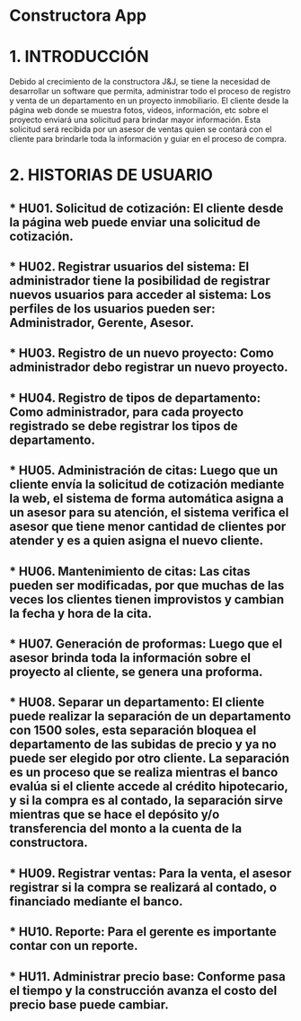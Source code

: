 # Constructora App

# 1.	INTRODUCCIÓN
Debido al crecimiento de la constructora J&amp;J, se tiene la necesidad de desarrollar un software que permita, administrar todo el proceso de registro y venta de un departamento en un proyecto inmobiliario. El cliente desde la página web donde se muestra fotos, videos, información, etc sobre el proyecto enviará una solicitud para brindar mayor información. Esta solicitud será recibida por un asesor de ventas quien se contará con el cliente para brindarle toda la información y guiar en el proceso de compra.


# 2.	HISTORIAS DE USUARIO

## * HU01. Solicitud de cotización: El cliente desde la página web puede enviar una solicitud de cotización.

## * HU02. Registrar usuarios del sistema: El administrador tiene la posibilidad de registrar nuevos usuarios para acceder al sistema: Los perfiles de los usuarios pueden ser: Administrador, Gerente, Asesor.

## * HU03. Registro de un nuevo proyecto: Como administrador debo registrar un nuevo proyecto.

## * HU04. Registro de tipos de departamento: Como administrador, para cada proyecto registrado se debe registrar los tipos de departamento.

## * HU05. Administración de citas: Luego que un cliente envía la solicitud de cotización mediante la web, el sistema de forma automática asigna a un asesor para su atención, el sistema verifica el asesor que tiene menor cantidad de clientes por atender y es a quien asigna el nuevo cliente.

## * HU06. Mantenimiento de citas: Las citas pueden ser modificadas, por que muchas de las veces los clientes tienen improvistos y cambian la fecha y hora de la cita.

## * HU07. Generación de proformas: Luego que el asesor brinda toda la información sobre el proyecto al cliente, se genera una proforma.

## * HU08. Separar un departamento: El cliente puede realizar la separación de un departamento con 1500 soles, esta separación bloquea el departamento de las subidas de precio y ya no puede ser elegido por otro cliente. La separación es un proceso que se realiza mientras el banco evalúa si el cliente accede al crédito hipotecario, y si la compra es al contado, la separación sirve mientras que se hace el depósito y/o transferencia del monto a la cuenta de la constructora.

## * HU09. Registrar ventas: Para la venta, el asesor registrar si la compra se realizará al contado, o financiado mediante el banco.

## * HU10. Reporte: Para el gerente es importante contar con un reporte.

## * HU11. Administrar precio base: Conforme pasa el tiempo y la construcción avanza el costo del precio base puede cambiar. 
